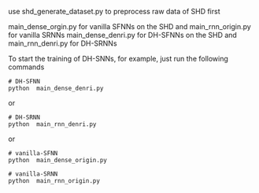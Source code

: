 use shd_generate_dataset.py to preprocess raw data of SHD first

main_dense_orgin.py for vanilla SFNNs on the SHD and main_rnn_origin.py for vanilla SRNNs
main_dense_denri.py for DH-SFNNs on the SHD and main_rnn_denri.py for DH-SRNNs 

To start the training of DH-SNNs, for example, just run the following commands
  ```
  # DH-SFNN 
  python  main_dense_denri.py 
  ```
  or
  ```
  # DH-SRNN
  python  main_rnn_denri.py 
  ``` 
  or
  ```
  # vanilla-SFNN 
  python  main_dense_origin.py 
  ```
  ```
  # vanilla-SRNN 
  python  main_rnn_origin.py 
  ```